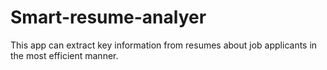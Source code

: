 # Smart-resume-analyer
This app can extract key information from resumes about job applicants in the most efficient manner.
